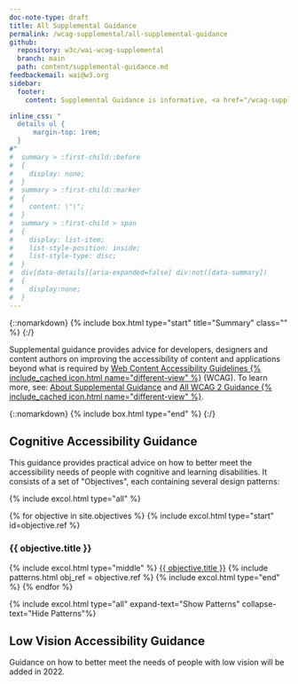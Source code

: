 ```yaml
---
doc-note-type: draft
title: All Supplemental Guidance
permalink: /wcag-supplemental/all-supplemental-guidance
github: 
  repository: w3c/wai-wcag-supplemental
  branch: main
  path: content/supplemental-guidance.md
feedbackemail: wai@w3.org
sidebar:
  footer:
    content: Supplemental Guidance is informative, <a href="/wcag-supplemental/about">not required to meet WCAG</a>.

inline_css: "
  details ul {
      margin-top: 1rem;
  }  
#"
#  summary > :first-child::before
#  {
#    display: none;
#  }
#  summary > :first-child::marker
#  {
#    content: \"\";
#  }
#  summary > :first-child > span
#  {
#    display: list-item;
#    list-style-position: inside;
#    list-style-type: disc;
#  }
#  div[data-details][aria-expanded=false] div:not([data-summary])
#  {
#    display:none;
#  }
---
```


{::nomarkdown} {% include box.html type="start" title="Summary" class="" %} {:/}

Supplemental guidance provides advice for developers, designers and content authors on improving the accessibility of content and applications beyond what is required by [Web Content Accessibility Guidelines {% include_cached icon.html name="different-view" %}](https://www.w3.org/WAI/standards-guidelines/wcag/) (WCAG). To learn more, see: [About Supplemental Guidance](../wcag-supplemental/about) and [All WCAG 2 Guidance {% include_cached icon.html name="different-view" %}](https://www.w3.org/WAI/standards-guidelines/wcag/docs/).

{::nomarkdown} {% include box.html type="end" %} {:/}

## Cognitive Accessibility Guidance

This guidance provides practical advice on how to better meet the accessibility needs of people with cognitive and learning disabilities. It  consists of a set of "Objectives", each containing several design patterns:

{% include excol.html type="all" %}

{% for objective in site.objectives %}
  {% include excol.html type="start" id=objective.ref %}
  <h3>{{ objective.title }}</h3>
  {% include excol.html type="middle" %}
  <a href="{{ objective.url | relative_url }}">{{ objective.title }}</a>
  {% include patterns.html obj_ref = objective.ref %}
  {% include excol.html type="end" %}
{% endfor %}

{% include excol.html type="all" expand-text="Show Patterns" collapse-text="Hide Patterns"%}

## Low Vision Accessibility Guidance

Guidance on how to better meet the needs of people with low vision will be added in 2022.
